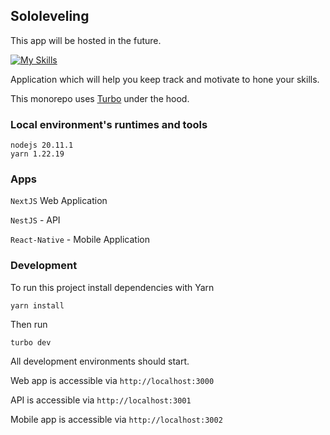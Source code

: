 ## Sololeveling

This app will be hosted in the future.

[![My Skills](https://skillicons.dev/icons?i=js,ts,html,css,nodejs,nextjs,react,vitest,yarn)](https://mrdannael.github.com)

Application which will help you keep track and motivate to hone your skills.

This monorepo uses [Turbo](https://turbo.build/) under the hood.

### Local environment's runtimes and tools

```
nodejs 20.11.1
yarn 1.22.19
```

### Apps

`NextJS` Web Application

`NestJS` - API

`React-Native` - Mobile Application

### Development

To run this project install dependencies with Yarn

```shell
yarn install
```

Then run

```shell
turbo dev
```

All development environments should start.

Web app is accessible via `http://localhost:3000`

API is accessible via `http://localhost:3001`

Mobile app is accessible via `http://localhost:3002`

